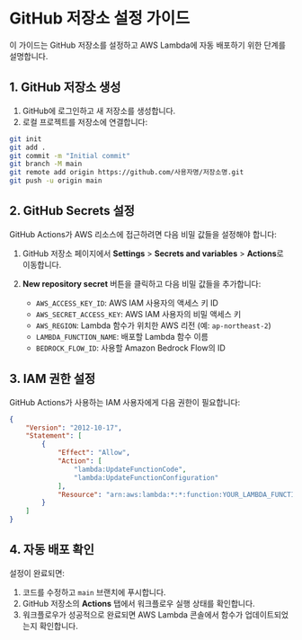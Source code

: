 # GitHub 저장소 설정 가이드

이 가이드는 GitHub 저장소를 설정하고 AWS Lambda에 자동 배포하기 위한 단계를 설명합니다.

## 1. GitHub 저장소 생성

1. GitHub에 로그인하고 새 저장소를 생성합니다.
2. 로컬 프로젝트를 저장소에 연결합니다:

```bash
git init
git add .
git commit -m "Initial commit"
git branch -M main
git remote add origin https://github.com/사용자명/저장소명.git
git push -u origin main
```

## 2. GitHub Secrets 설정

GitHub Actions가 AWS 리소스에 접근하려면 다음 비밀 값들을 설정해야 합니다:

1. GitHub 저장소 페이지에서 **Settings** > **Secrets and variables** > **Actions**로 이동합니다.
2. **New repository secret** 버튼을 클릭하고 다음 비밀 값들을 추가합니다:

   - `AWS_ACCESS_KEY_ID`: AWS IAM 사용자의 액세스 키 ID
   - `AWS_SECRET_ACCESS_KEY`: AWS IAM 사용자의 비밀 액세스 키
   - `AWS_REGION`: Lambda 함수가 위치한 AWS 리전 (예: `ap-northeast-2`)
   - `LAMBDA_FUNCTION_NAME`: 배포할 Lambda 함수 이름
   - `BEDROCK_FLOW_ID`: 사용할 Amazon Bedrock Flow의 ID

## 3. IAM 권한 설정

GitHub Actions가 사용하는 IAM 사용자에게 다음 권한이 필요합니다:

```json
{
    "Version": "2012-10-17",
    "Statement": [
        {
            "Effect": "Allow",
            "Action": [
                "lambda:UpdateFunctionCode",
                "lambda:UpdateFunctionConfiguration"
            ],
            "Resource": "arn:aws:lambda:*:*:function:YOUR_LAMBDA_FUNCTION_NAME"
        }
    ]
}
```

## 4. 자동 배포 확인

설정이 완료되면:

1. 코드를 수정하고 `main` 브랜치에 푸시합니다.
2. GitHub 저장소의 **Actions** 탭에서 워크플로우 실행 상태를 확인합니다.
3. 워크플로우가 성공적으로 완료되면 AWS Lambda 콘솔에서 함수가 업데이트되었는지 확인합니다.